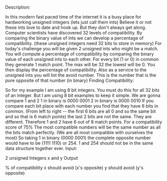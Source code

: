 Description:

In this modern fast paced time of the internet it is a busy place for hardworking unsigned integers (lets just call them ints) Believe it or not these ints love to date and hook up. But they don't always get along.
Computer scientists have discovered 32 levels of compatibility. By comparing the binary value of ints we can develop a percentage of compatibility. (these unsigned integers need 32 bits to store in memory)
For today's challenge you will be given 2 unsigned ints who might be a match. You will compute a percentage of compatibility by comparing the binary value of each unsigned ints to each other. For every bit (1 or 0) in common they generate 1 match point. The max will be 32 the lowest will be 0. You then display the percentage of compatibility.
Also as a service to the unsigned ints you will list the avoid number. This is the number that is the pure opposite of that number (in binary)
Finding Compatibility:

So for my example I am using 8 bit integers. You must do this for all 32 bits of an integer. But I am using 8 bit examples to keep it simple.
We are gonna compare 1 and 2
 1 in binary is 0000 0001
 2 in binary is 0000 0010
If you compare each bit place with each number you find that they have 6 bits in common. (From left to right -- the first 6 bits are all 0 and so the same bit and so that is 6 match points)
the last 2 bits are not the same. They are different.
Therefore 1 and 2 have 6 out of 8 match points. For a compatibility score of 75%
The most compatible numbers will be the same number as all the bits match perfectly. (We are all most compatible with ourselves the most)
So taking 1 in binary (0000 0001) the complete opposite number would have to be (1111 1110) or 254. 1 and 254 should not be in the same data structure together ever.
Input:

 2 unsigned Integers x and y
Output

 % of compatibility
 x should avoid (x's opposite)
 y should avoid (y's opposite)